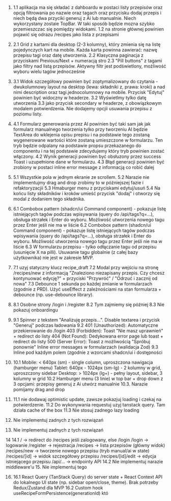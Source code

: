 1.
    1.1 aplikacja ma się składać z dahboardu w postaci listy przepisów oraz opcją filtrowania po nazwie oraz tagach oraz przycisku dodaj przepis i niech będą dwa przyciki generuj z Ai lub manualnie. Niech wykorzystany zostaie TopBar.
    W taki sposób będzie mozna szybko przemieszczac się pomiędzy widokami.
    1.2 na stronie głównej powinien pojawić się odrazu /recipes jako lista z przepisami

2. 
    2.1 Grid z kartami dla desktop (2-3 kolumny), który zmienia się na listę pojedynczych kart na mobile. Każda karta powinna zawierać: nazwę przepisu tagi oraz datę utworzenia.
    2.2 Klasyczna paginacja z przyciskami Previous/Next + numeracją stro
    2.3 "Pill buttons" z tagami jako filtry nad listą przepisów. Aktywny filtr jest podświetlony, możliwość wyboru wielu tagów jednocześnie

3. 
    3.1 Widok szczegółowy powinien być zoptymalizowany do czytania - dwukolumnowy layout na desktop (lewa: składniki z, prawa: kroki) a nad nimi description oraz tagi.jednocolumnowy na mobile.
    Przycisk "Edytuj" powinien być widoczny w headerze.
    3.2 Wyświetlmy tylko datę utworzenia
    3.3 jako przycisk secondary w headerze, z obowiązkowym modalem potwierdzenia. Nie dodajemy opcjii usuwania przepisu z poziomu listy.

4.
    4.1 Formularz generowania przez AI powinien być taki sam jak jak formularz manualnego tworzenia tylko przy tworzeniu AI będzie TextArea do wklejenia opisu prepisu i na podstawie tego zostaną wygenerowane wartości które zostaną umieszczone w formularzu. Ten tryb będzie odpalany na podstawie propsu przekazanego do componentu i na tej podstawie zdecydujemy który tryb powinien zostać włączony.
    4.2 Wynik generacji powinien być obsłuzony przez success Toast i uzupełnione dane w formularzu.
    4.3 Błąd generacji powinien być zrobiony w postaci inline error message z informacją co robić dalej

5. 
    5.1 Wszystkie pola w jednym ekranie ze scrollem.
    5.2 Narazie nie implementujmy drag and drop zrobimy to w późniejszej fazie i refaktoryzacjii
    5.3 Hmaburger menu z przyciskami edytuj/usuń
    5.4 Na końcu listy składników i kroków umieść przycisk "dodaj" i otworzy się modal z dodaniem tego składnika.

6. 
    6.1 Combobox pattern (shadcn/ui Command component) - pokazuje listę istniejących tagów podczas wpisywania (query do /api/tags?q=...), obsługa strzałek i Enter do wyboru. Możliwość utworzenia nowego tagu przez Enter jeśli nie ma w liście
    6.2 Combobox pattern (shadcn/ui Command component) - pokazuje listę istniejących tagów podczas wpisywania (query do /api/tags?q=...), obsługa strzałek i Enter do wyboru. Możliwość utworzenia nowego tagu przez Enter jeśli nie ma w liście
    6.3 W formularzu przepisu - tylko odłączanie tagu od przepisu (usunięcie X na pilli). Usuwanie tagu globalnie (z całej bazy użytkownika) nie jest w zakresie MVP.

7.
    7.1 uzyj statyczny klucz recipe_draft
    7.2 Modal przy wejściu na stronę /recipes/new z informacją "Znaleziono niezapisany przepis. Czy chcesz kontynuować edycję?" + przyciski "Przywróć" / "Odrzuć i zacznij od nowa"
    7.3 Debounce 1 sekunda po każdej zmianie w formularzach (zgodnie z PRD). Użyć useEffect z zależnościami na stan formularza + debounce (np. use-debounce library).

8. 
    8.1 Osobne strony /login i /register
    8.2 Tym zajmiemy się później
    8.3 Nie pokazuj onboardingu

9. 
    9.1 Spinner z tekstem "Analizuję przepis...". Disable textarea i przycisk "Generuj" podczas ładowania
    9.2 401 (Unauthorized): Automatyczne przekierowanie do /login
    403 (Forbidden): Toast "Nie masz uprawnień" + redirect do listy
    404 (Not Found): Dedykowana error page lub toast + redirect do listy
    500 (Server Error): Toast z możliwością "Spróbuj ponownie"
    Inline error messages w formularzach (walidacja Zod)
    9.3 Inline pod każdym polem (zgodnie z wzorcami shadcn/ui i dostępności

10.
    10.1 Mobile: < 640px (sm) - single column, uproszczona nawigacja (hamburger menu)
    Tablet: 640px - 1024px (sm-lg) - 2 kolumny w grid, uproszczony sidebar
    Desktop: > 1024px (lg+) - pełny layout, sidebar, 3 kolumny w grid
    10.2 Hamburger menu (3 linie) w top bar + drop down z 3 opcjami: przepisy generuj z Ai utwórz manualnie
    10.3. Narazie pomijamy drag and drop

11. 
    11.1 nie dodawaj optimistic update, zawsze pokazjuj loading i czekaj na potwierdzenie.
    11.2 Do wykonywania requestuj uzyj tanstack query. Tam działa cache of the box
    11.3 Nie stosuj zadnego lazy loading

12. Nie implementuj zadnych z tych rozwiązań

13. Nie implementuj zadnych z tych rozwiązań

14
    14.1 /                          → redirect do /recipes jeśli zalogowany, else /login
    /login                     → logowanie
    /register                  → rejestracja
    /recipes                   → lista przepisów (główny widok)
    /recipes/new               → tworzenie nowego przepisu (tryb manual/ai w state)
    /recipes/[id]              → widok szczegółowy przepisu
    /recipes/[id]/edit         → edycja istniejącego przepisu
    /api/...                   → endpointy API
    14.2 Nie implementuj narazie middleware'u
15. Nie implementuj tego

16. 
    16.1 React Query (TanStack Query) do server state + React Context API do lokalnego UI state (np. sidebar open/close, theme). Brak potrzeby Redux/Zustand dla MVP
    16.2 Custom hook useRecipeFormPersistence(generationId) któ
